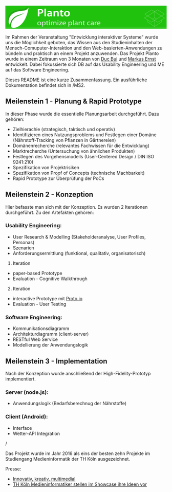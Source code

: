 ![](header.PNG)

Im Rahmen der Veranstaltung "Entwicklung interaktiver Systeme" wurde uns die Möglichkeit geboten, das Wissen aus den Studieninhalten
der Mensch-Comuputer-Interaktion und den Web-basierten-Anwendungen zu bündeln und praktisch an einem Projekt anzuwenden. Das Projekt Planto wurde in einem Zeitraum von 3 Monaten von [Duc Bui](https://github.com/db2pro) und [Markus Ernst](https://github.com/markusernst)  entwickelt. Dabei fokussierte sich DB auf das Usability Engineering und ME auf das Software Engineering.

Dieses README ist eine kurze Zusammenfassung. Ein ausführliche Dokumentation befindet sich in /MS2. 


## Meilenstein 1 - Planung & Rapid Prototype

In dieser Phase wurde die essentielle Planungsarbeit durchgeführt. Dazu gehören:

- Zielhierachie (strategisch, taktisch und operativ)
- Identifizieren eines Nutzungsproblems und Festlegen einer Domäne (Nährstoff-Tracking von Pflanzen in Gärtnereien)
- Domänenrecherche (relevantes Fachwissen für die Entwicklung)
- Marktrecherche (Untersuchung von ähnlichen Produkten)
- Festlegen des Vorgehensmodells (User-Centered Design / DIN ISO 9241:210)
- Spezifikation von Projektrisiken
- Spezifikation von Proof of Concepts (technische Machbarkeit)
- Rapid Prototype zur Überprüfung der PoCs

## Meilenstein 2 - Konzeption

Hier befasste man sich mit der Konzeption. Es wurden 2 Iterationen durchgeführt. Zu den Artefakten gehören:

### Usability Engineering:
- User Research & Modelling (Stakeholderanalyse, User Profiles, Personas)
- Szenarien
- Anforderungsermittlung (funktional, qualitativ, organisatorisch)

1. Iteration
- paper-based Prototype 
- Evaluation - Cognitive Walkthrough

2. Iteration
- interactive Prototype mit [Proto.io](https://https://proto.io/) 
- Evaluation - User Testing

### Software Engineering:
- Kommunikationsdiagramm
- Architekturdiagramm (client-server)
- RESTful Web Service
- Modellierung der Anwendungslogik

## Meilenstein 3 - Implementation

Nach der Konzeption wurde anschließend der High-Fidelity-Prototyp implementiert.

### Server (node.js):
- Anwendungslogik (Bedarfsberechnug der Nährstoffe)

### Client (Android):
- Interface
- Wetter-API Integration

/

Das Projekt wurde im Jahr 2016 als eins der besten zehn Projekte im Studiengang Medieninformatik der TH Köln ausgezeichnet. 

Presse:
- [Innovativ, kreativ, multimedial](https://www.th-koeln.de/hochschule/innovativ-kreativ-multimedial_39798.php) 
- [TH Köln Medieninformatiker stellen im Showcase ihre Ideen vor](http://www.rundschau-online.de/region/oberberg/gummersbach/th-koeln-medieninformatiker-stellen-im-showcase-ihre-ideen-vor-25241120) 

